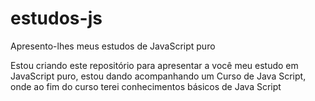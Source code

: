 # estudos-js
Apresento-lhes meus estudos de JavaScript puro

Estou criando este repositório para apresentar a você meu estudo em JavaScript puro, estou dando acompanhando um Curso de Java Script, onde ao fim do curso terei conhecimentos básicos de Java Script

